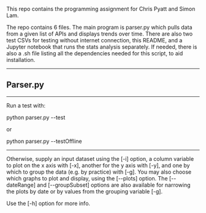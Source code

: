This repo contains the programming assignment for Chris Pyatt and Simon Lam.

The repo contains 6 files. The main program is parser.py which pulls data from a given list of APIs and displays trends over time. There are also two test CSVs for testing without internet connection, this README, and a Jupyter notebook that runs the stats analysis separately. If needed, there is also a .sh file listing all the dependencies needed for this script, to aid installation.

------

## Parser.py 

------

Run a test with:

  python parser.py --test
  
or

  python parser.py --testOffline
  
------

Otherwise, supply an input dataset using the [-i] option, a column variable to plot on the x axis with [-x], another for the y axis with [-y], and one by which to group the data (e.g. by practice) with [-g]. You may also choose which graphs to plot and display, using the [--plots] option. The [--dateRange] and [--groupSubset] options are also available for narrowing the plots by date or by values from the grouping variable [-g].

Use the [-h] option for more info.

